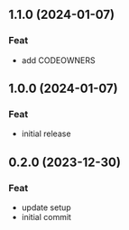 ## 1.1.0 (2024-01-07)

### Feat

- add CODEOWNERS

## 1.0.0 (2024-01-07)

### Feat

- initial release

## 0.2.0 (2023-12-30)

### Feat

- update setup
- initial commit
